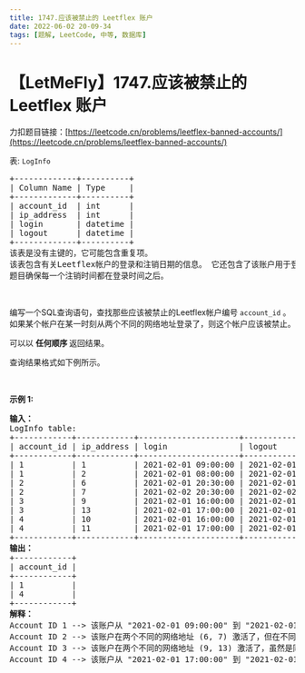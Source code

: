 ```yaml
---
title: 1747.应该被禁止的 Leetflex 账户
date: 2022-06-02 20-09-34
tags: [题解, LeetCode, 中等, 数据库]
---
```


# 【LetMeFly】1747.应该被禁止的 Leetflex 账户

力扣题目链接：[https://leetcode.cn/problems/leetflex-banned-accounts/](https://leetcode.cn/problems/leetflex-banned-accounts/)

<p>表: <code>LogInfo</code></p>

<pre>
+-------------+----------+
| Column Name | Type     |
+-------------+----------+
| account_id  | int      |
| ip_address  | int      |
| login       | datetime |
| logout      | datetime |
+-------------+----------+
该表是没有主键的，它可能包含重复项。
该表包含有关Leetflex帐户的登录和注销日期的信息。 它还包含了该账户用于登录和注销的网络地址的信息。
题目确保每一个注销时间都在登录时间之后。
</pre>

<p>&nbsp;</p>

<p>编写一个SQL查询语句，查找那些应该被禁止的Leetflex帐户编号 <code>account_id</code> 。 如果某个帐户在某一时刻从两个不同的网络地址登录了，则这个帐户应该被禁止。</p>

<p>可以以 <strong>任何顺序 </strong>返回结果。</p>

<p>查询结果格式如下例所示。</p>

<p>&nbsp;</p>

<p><strong>示例 1:</strong></p>

<pre>
<strong>输入：</strong>
LogInfo table:
+------------+------------+---------------------+---------------------+
| account_id | ip_address | login               | logout              |
+------------+------------+---------------------+---------------------+
| 1          | 1          | 2021-02-01 09:00:00 | 2021-02-01 09:30:00 |
| 1          | 2          | 2021-02-01 08:00:00 | 2021-02-01 11:30:00 |
| 2          | 6          | 2021-02-01 20:30:00 | 2021-02-01 22:00:00 |
| 2          | 7          | 2021-02-02 20:30:00 | 2021-02-02 22:00:00 |
| 3          | 9          | 2021-02-01 16:00:00 | 2021-02-01 16:59:59 |
| 3          | 13         | 2021-02-01 17:00:00 | 2021-02-01 17:59:59 |
| 4          | 10         | 2021-02-01 16:00:00 | 2021-02-01 17:00:00 |
| 4          | 11         | 2021-02-01 17:00:00 | 2021-02-01 17:59:59 |
+------------+------------+---------------------+---------------------+
<strong>输出：
</strong>+------------+
| account_id |
+------------+
| 1          |
| 4          |
+------------+
<strong>解释：</strong>
Account ID 1 --&gt; 该账户从 "2021-02-01 09:00:00" 到 "2021-02-01 09:30:00" 在两个不同的网络地址(1 and 2)上激活了。它应该被禁止.
Account ID 2 --&gt; 该账户在两个不同的网络地址 (6, 7) 激活了，但在不同的时间上.
Account ID 3 --&gt; 该账户在两个不同的网络地址 (9, 13) 激活了，虽然是同一天，但时间上没有交集.
Account ID 4 --&gt; 该账户从 "2021-02-01 17:00:00" 到 "2021-02-01 17:00:00" 在两个不同的网络地址 (10 and 11)上激活了。它应该被禁止.</pre>


    